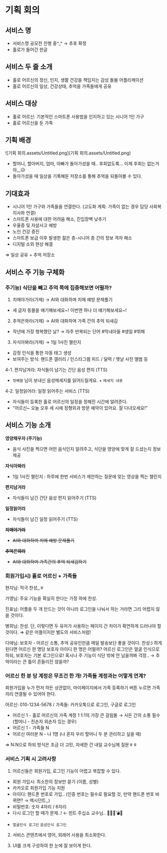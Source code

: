 # 기획 회의

## 서비스 명

- 서비스명 공모전 진행 중^_^ → 추후 확정
- 홀로가 들어간 한글

## 서비스 두 줄 소개

- 홀로 어르신의 정신, 인지, 생활 건강을 책임지는 감성 돌봄 어플리케이션
- 홀로 어르신의 일상, 건강상태, 추억을 가족들에게 공유

## 서비스 대상

- 홀로 어르신: 기본적인 스마트폰 사용법을 인지하고 있는 시니어 1인 가구
- 홀로 어르신을 둔 가족

## 기획 배경

![기획 회의.assets/Untitled.png](기획 회의.assets/Untitled.png)

- 할머니, 할아버지, 엄마, 아빠가 돌아가셨을 때.. 후회없도록...
이제 후회는 없는거야,,,😥
- 돌아가셨을 때 일상을 기록해둔 저장소를 통해 추억을 되돌아볼 수 있다.

## 기대효과

- 시니어 1인 가구와 가족들을 연결한다.
(고도화 계획: 가족이 없는 경우 담당 사회복지사와 연결)
- 스마트폰 사용에 대한 어려움 해소, 진입장벽 낮추기
- 우울증 및 자살사고 예방
- 노인 건강 증진
- 스마트폰 보급 이후 발생한 젊은 층-시니어 층 간의 정보 격차 해소
- 디지털 소외 현상 해결

⇒ 일상 공유 + 추억 저장소

## 서비스 주 기능 구체화

### 주기능) 식단을 빼고 추억 쪽에 집중해보면 어떨까?

1. 치매야가라(가제) → AI와 대화하며 치매 예방 문제풀기
- 세 글자 동물을 얘기해보세요~! 이번엔 하나 더 얘기해보세요~!

 2. 추억은와라(가제) → AI와 대화하며 가족 간의 추억 되새김

- 작년에 가장 행복했던 날? → 자주 반복되는 단어 #막내아들 #생일 #뷔페

 3. 자식아봐라(가제) → 1일 1사진 챌린지

- 감정 인식을 통한 자동 태그 생성
- 보여주는 방식: 핸드폰 갤러리 / 인스타그램 피드 / 달력 / 옛날 사진 앨범 등

 4-1. 편지남겨라: 자식들이 남기는 간단 음성 편지 (TTS)

- `첫째딸` 님이 보내신 음성메세지를 읽어드릴게요. + `메세지 내용`

 4-2. 일정읽어라: 일정 읽어주는 서비스 (TTS)

- 자식들이 등록한 홀로 어르신의 일정을 정해진 시간에 알려준다.
- "어르신~ 오늘 오후 세 시에 정형외과 방문 예약이 있어요. 잘 다녀오세요!"

## 서비스 기능 소개

**영양채우자 (주기능)**
- 음식 사진을 찍으면 어떤 음식인지 알려주고, 식단을 영양에 맞게 잘 드셨는지 정보 제공

**자식아봐라**
- 1일 1사진 챌린지 : 하루에 한번 서비스가 제안하는 질문에 맞는 영상을 찍는 챌린지

**편지남겨라**
- 자식들이 남긴 간단 음성 편지 읽어주기 (TTS)

**일정읽어라**
- 자식들이 남긴 일정 읽어주기 (TTS)

**~~치매야가라~~**

- ~~AI와 대화하며 치매 예방 문제풀기~~

**~~추억은와라~~**

- ~~AI와 대화하며 가족간의 추억 되새김하기~~

### 회원가입시) 홀로 어르신 + 가족들

현지님: 적극 찬성,,ㅎ

가영님: 주요 기능을 확실히 한다는 가정 하에 찬성.

진표님: 어플을 두 개 만드는 것이 아니라 로그인을 나눠서 하는 거라면 그리 어렵지 않을 것이다.

병희님: 찬성. 단, 이렇다면 두 유저가 사용하는 페이지 간 차이가 확연하게 드러나야 할 것이다.
⇒ 같은 어플이지만 별도의 서비스처럼!

다애님: 보호자 - 어르신 소통, 추억 공유인만큼 메일 발송보단 좋을 것이다. 찬성:)
하게 된다면 어르신 한 명당 보호자 아이디 한 명은 어떨까?
어르신 로그인은 얼굴 인식으로 하되, 보호자는 기본 로그인으로!
혹시나 주 기능이 식단 밖에 안 남을까봐 걱정.. → 추억이라는 큰 틀이 흔들리진 않을까?

### 어르신 한 분 당 계정은 무조건 한 개! 가족들 계정과는 어떻게 연계?

회원가입을 누가 먼저 하든 상관없이, 마이페이지에서 가족 등록하기 버튼 누르면 가족끼리 연결될 수 있어야 한다.

어르신: 010-1234-5678 / 가족들: 카카오톡으로 로그인, 구글로 로그인

- 어르신 1 - 홀로 어르신의 가족 계정 1
1:1의 가장 큰 걸림돌 → 사돈 간의 소통 필수 (할머니 - 친손자 외손자 있는 경우)
- 어르신 1 - 가족들 N
- 어르신 여러분 N - 나 1명 (나 혼자 우리 할머니 두 분 관리하고 싶을 때)

⇒ N:N으로 하되 방식은 조금 더 고민, 자세한 건 내일 교수님께 질문ㅎㅎ

### 서비스 기획 시 고려사항

1. 어르신들은 회원가입, 로그인 기능이 어렵고 복잡할 수 있다.
- 회원 가입시: 최소한의 정보만 묻기 (이름, 성별)
- 카카오로 회원가입 기능 지원
- 아이디: 핸드폰 번호로 가입.. (인증 번호는 필수로 필요할 것, 만약 핸드폰 번호 바뀌면? → 엑시던트,,)
- 비밀번호: 숫자 4자리 / 6자리
- 다시 로그인 할 때가 문제..! ← 힌트 주십쇼 교수님.. 🎈🎈🎃💣🍕
+ `얼굴인식 로그인` `음성인식 로그인`

2. 서비스 콘텐츠에서 영어, 외래어 사용을 최소화한다.

3. UI를 크게 구성하여 한 눈에 잘 보이게 한다.